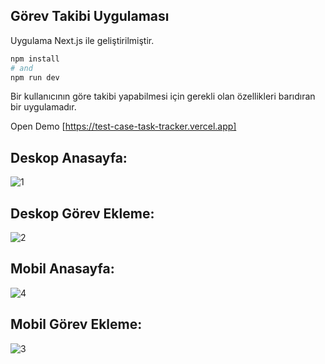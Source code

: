 ## Görev Takibi Uygulaması

Uygulama Next.js ile geliştirilmiştir.

```bash
npm install
# and
npm run dev
```

Bir kullanıcının göre takibi yapabilmesi için gerekli olan özellikleri barıdıran bir uygulamadır.

Open Demo  [https://test-case-task-tracker.vercel.app]

## Deskop Anasayfa: 
![1](https://github.com/yusuf-colak/test-case-Task-tracker/assets/128047955/8735173f-5621-419e-adcc-b52d1fac34ff)

## Deskop Görev Ekleme: 
![2](https://github.com/yusuf-colak/test-case-Task-tracker/assets/128047955/cdb9dac6-fea5-4872-aaae-01ca415a466a)

## Mobil Anasayfa: 
![4](https://github.com/yusuf-colak/test-case-Task-tracker/assets/128047955/53680476-66ac-43e0-bf19-19a657a9b21f)
## Mobil Görev Ekleme:
![3](https://github.com/yusuf-colak/test-case-Task-tracker/assets/128047955/00afecc0-1c97-4e58-8993-946c7a8097a4)
